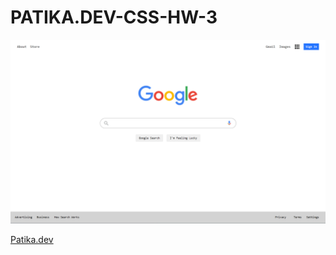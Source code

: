 # PATIKA.DEV-CSS-HW-3

![Google Clone](img\googleCloneSS.png)

[Patika.dev](https://www.patika.dev/)